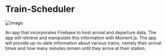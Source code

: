 # Train-Scheduler

![image](https://user-images.githubusercontent.com/40472408/74623249-e2d31680-5111-11ea-997f-0fe32164b157.png)

An app that incorporates Firebase to host arrival and departure data. The app will retrieve and manipulate this information with Moment.js. The app will provide up-to-date information about various trains, namely their arrival times and how many minutes remain until they arrive at their station.
